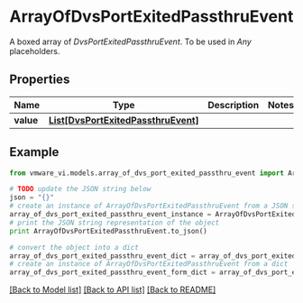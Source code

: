 # ArrayOfDvsPortExitedPassthruEvent

A boxed array of *DvsPortExitedPassthruEvent*. To be used in *Any* placeholders. 

## Properties
Name | Type | Description | Notes
------------ | ------------- | ------------- | -------------
**value** | [**List[DvsPortExitedPassthruEvent]**](DvsPortExitedPassthruEvent.md) |  | 

## Example

```python
from vmware_vi.models.array_of_dvs_port_exited_passthru_event import ArrayOfDvsPortExitedPassthruEvent

# TODO update the JSON string below
json = "{}"
# create an instance of ArrayOfDvsPortExitedPassthruEvent from a JSON string
array_of_dvs_port_exited_passthru_event_instance = ArrayOfDvsPortExitedPassthruEvent.from_json(json)
# print the JSON string representation of the object
print ArrayOfDvsPortExitedPassthruEvent.to_json()

# convert the object into a dict
array_of_dvs_port_exited_passthru_event_dict = array_of_dvs_port_exited_passthru_event_instance.to_dict()
# create an instance of ArrayOfDvsPortExitedPassthruEvent from a dict
array_of_dvs_port_exited_passthru_event_form_dict = array_of_dvs_port_exited_passthru_event.from_dict(array_of_dvs_port_exited_passthru_event_dict)
```
[[Back to Model list]](../README.md#documentation-for-models) [[Back to API list]](../README.md#documentation-for-api-endpoints) [[Back to README]](../README.md)


